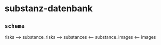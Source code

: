 # substanz-datenbank

## `schema`

risks --> substance_risks --> substances <-- substance_images <-- images
